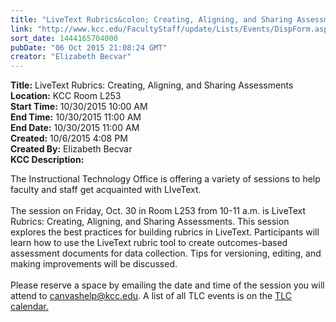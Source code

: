 ```yaml
---
title: "LiveText Rubrics&colon; Creating, Aligning, and Sharing Assessments"
link: "http://www.kcc.edu/FacultyStaff/update/Lists/Events/DispForm.aspx?ID=877"
sort_date: 1444165704000
pubDate: "06 Oct 2015 21:08:24 GMT"
creator: "Elizabeth Becvar"
---
```


<div><b>Title:</b> LiveText Rubrics: Creating, Aligning, and Sharing Assessments</div>
<div><b>Location:</b> KCC Room L253</div>
<div><b>Start Time:</b> 10/30/2015 10:00 AM</div>
<div><b>End Time:</b> 10/30/2015 11:00 AM</div>
<div><b>End Date:</b> 10/30/2015 11:00 AM</div>
<div><b>Created:</b> 10/6/2015 4:08 PM</div>
<div><b>Created By:</b> Elizabeth Becvar</div>
<div><b>KCC Description:</b> <div class="ExternalClass26E9BC6DAE064B24B78E6E7907BBBDFF"><p>​​The Instructional Technology Office is offering a variety of sessions to help faculty and staff get acquainted with LIveText. <br /><br />The session on Friday, Oct. 30 in Room L253 from 10-11 a.m. is LiveText Rubrics: Creating, Aligning, and Sharing Assessments. This session explores the best practices for building rubrics in LiveText. Participants will learn how to use the LiveText rubric tool to create outcomes-based assessment documents for data collection. Tips for versioning, editing, and making improvements will be discussed.<br /><br />Please reserve a space by emailing the date and time of the session you will attend to <a href="mailto:canvashelp@kcc.edu">canvashelp@kcc.edu</a>. A list of all TLC events is on the <a href="/FacultyStaff/departments/ktlc/Pages/tlc-calendar.aspx">TLC calendar.</a><br /> </p></div></div>
